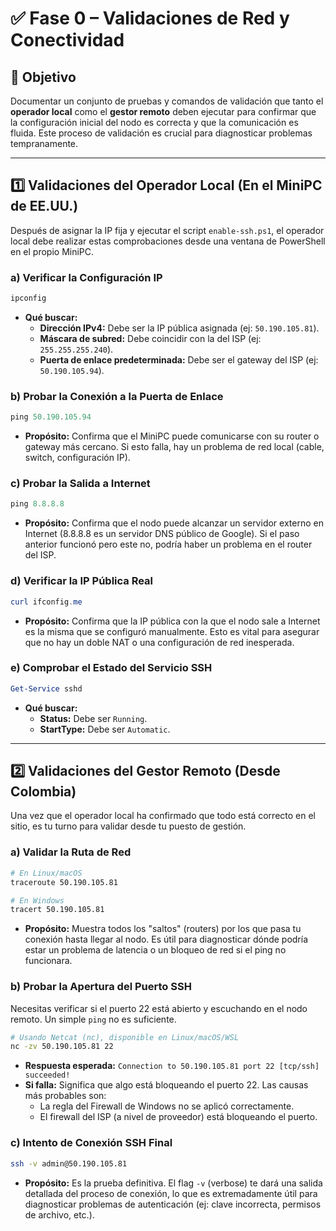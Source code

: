 # ✅ Fase 0 – Validaciones de Red y Conectividad

## 🎯 Objetivo
Documentar un conjunto de pruebas y comandos de validación que tanto el **operador local** como el **gestor remoto** deben ejecutar para confirmar que la configuración inicial del nodo es correcta y que la comunicación es fluida. Este proceso de validación es crucial para diagnosticar problemas tempranamente.

---

## 1️⃣ Validaciones del Operador Local (En el MiniPC de EE.UU.)

Después de asignar la IP fija y ejecutar el script `enable-ssh.ps1`, el operador local debe realizar estas comprobaciones desde una ventana de PowerShell en el propio MiniPC.

### a) Verificar la Configuración IP

```powershell
ipconfig
```
- **Qué buscar:**
  - **Dirección IPv4:** Debe ser la IP pública asignada (ej: `50.190.105.81`).
  - **Máscara de subred:** Debe coincidir con la del ISP (ej: `255.255.255.240`).
  - **Puerta de enlace predeterminada:** Debe ser el gateway del ISP (ej: `50.190.105.94`).

### b) Probar la Conexión a la Puerta de Enlace

```powershell
ping 50.190.105.94
```
- **Propósito:** Confirma que el MiniPC puede comunicarse con su router o gateway más cercano. Si esto falla, hay un problema de red local (cable, switch, configuración IP).

### c) Probar la Salida a Internet

```powershell
ping 8.8.8.8
```
- **Propósito:** Confirma que el nodo puede alcanzar un servidor externo en Internet (8.8.8.8 es un servidor DNS público de Google). Si el paso anterior funcionó pero este no, podría haber un problema en el router del ISP.

### d) Verificar la IP Pública Real

```powershell
curl ifconfig.me
```
- **Propósito:** Confirma que la IP pública con la que el nodo sale a Internet es la misma que se configuró manualmente. Esto es vital para asegurar que no hay un doble NAT o una configuración de red inesperada.

### e) Comprobar el Estado del Servicio SSH

```powershell
Get-Service sshd
```
- **Qué buscar:**
  - **Status:** Debe ser `Running`.
  - **StartType:** Debe ser `Automatic`.

--- 

## 2️⃣ Validaciones del Gestor Remoto (Desde Colombia)

Una vez que el operador local ha confirmado que todo está correcto en el sitio, es tu turno para validar desde tu puesto de gestión.

### a) Validar la Ruta de Red

```bash
# En Linux/macOS
traceroute 50.190.105.81

# En Windows
tracert 50.190.105.81
```
- **Propósito:** Muestra todos los "saltos" (routers) por los que pasa tu conexión hasta llegar al nodo. Es útil para diagnosticar dónde podría estar un problema de latencia o un bloqueo de red si el ping no funcionara.

### b) Probar la Apertura del Puerto SSH

Necesitas verificar si el puerto 22 está abierto y escuchando en el nodo remoto. Un simple `ping` no es suficiente.

```bash
# Usando Netcat (nc), disponible en Linux/macOS/WSL
nc -zv 50.190.105.81 22
```
- **Respuesta esperada:** `Connection to 50.190.105.81 port 22 [tcp/ssh] succeeded!`
- **Si falla:** Significa que algo está bloqueando el puerto 22. Las causas más probables son:
  - La regla del Firewall de Windows no se aplicó correctamente.
  - El firewall del ISP (a nivel de proveedor) está bloqueando el puerto.

### c) Intento de Conexión SSH Final

```bash
ssh -v admin@50.190.105.81
```
- **Propósito:** Es la prueba definitiva. El flag `-v` (verbose) te dará una salida detallada del proceso de conexión, lo que es extremadamente útil para diagnosticar problemas de autenticación (ej: clave incorrecta, permisos de archivo, etc.).
